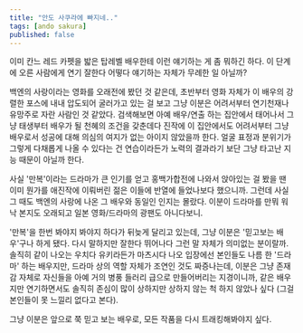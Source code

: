 ```yaml
---
title: "안도 사쿠라에 빠지네.."
tags: [ando sakura]
published: false
---
```


이미 칸느 레드 카펫을 밟은 탑레벨 배우한테 이런 얘기하는 게 좀 뭐하긴 하다. 이 단계에 오른 사람에게 연기 잘한다 어떻다 얘기하는 자체가 무례한 일 아닐까?

백엔의 사랑이라는 영화를 오래전에 봤던 것 같은데, 초반부터 영화 자체가 이 배우의 강렬한 포스에 내내 압도되어 굴러가고 있는 걸 보고 그냥 이분은 어려서부터 연기천재나 유망주로 자란 사람인 것 같았다. 검색해보면 아예 배우/연출 하는 집안에서 태어나서 그냥 태생부터 배우가 될 천혜의 조건을 갖춘데다 진작에 이 집안에서도 어려서부터 그냥 배우로서 성공에 대해 의심의 여지가 없는 아이지 않았을까 한다. 얼굴 표정과 분위기가 그렇게 다채롭게 나올 수 있다는 건 연습이라든가 노력의 결과라기 보단 그냥 타고난 지능 때문이 아닐까 한다. 

사실 '만복'이라는 드라마가 큰 인기를 얻고 홍백가합전에 나와서 앉아있는 걸 봤을 땐 이미 뭔가를 애진작에 이뤄버린 젊은 이들에 반열에 들었나보다 했으니까. 그런데 사실 그 때도 백엔의 사랑에 나온 그 배우와 동일인 인지는 몰랐다. 이분이 드라마를 만뭐 워낙 본지도 오래되고 일본 영화/드라마의 광팬도 아니다보니.

'만복'을 한번 봐야지 봐야지 하다가 뒤늦게 달리고 있는데, 그냥 이분은 '믿고보는 배우'구나 하게 됐다. 다시 말하지만 잘한다 뛰어나다 그런 말 자체가 의미없는 분이랄까. 솔직히 같이 나오는 우치다 유키라든가 마츠시다 나오 입장에선 본인들도 나름 한 '드라마' 하는 배우지만, 드라마 상의 역할 자체가 조연인 것도 짜증나는데, 이분은 그냥 존재감 자체로 자신들을 아예 거의 병풍 들러리 급으로 만들어버리는 지경이니까, 같은 배우지만 연기하면서도 솔직히 존심이 많이 상하지만 상하지 않는 척 하지 않았나 싶다 (그걸 본인들이 못 느낄리 없다고 본다). 

그냥 이분은 앞으로 쭉 믿고 보는 배우로, 모든 작품을 다시 트래킹해봐야지 싶다. 